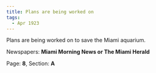 ```yaml
---  
title: Plans are being worked on  
tags:  
  - Apr 1923  
---  
```

  
Plans are being worked on to save the Miami aquarium.  
  
Newspapers: **Miami Morning News or The Miami Herald**  
  
Page: **8**, Section: **A** 
